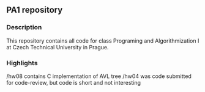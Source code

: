## PA1 repository


### Description
This repository contains all code for class Programing and Algorithmization I at Czech Technical University in Prague.

### Highlights
/hw08 contains C implementation of AVL tree
/hw04 was code submitted for code-review, but code is short and not interesting